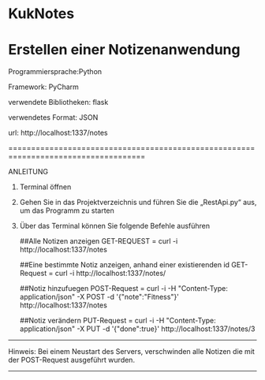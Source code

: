 # KukNotes
Erstellen einer Notizenanwendung
==============================================================================================
Programmiersprache:Python

Framework: PyCharm

verwendete Bibliotheken: flask

verwendetes Format: JSON

url: http://localhost:1337/notes

====================================================================================

ANLEITUNG

1.  Terminal öffnen
2.  Gehen Sie in das Projektverzeichnis und führen Sie die „RestApi.py“ aus, um das Programm zu starten
3.  Über das Terminal können Sie folgende Befehle ausführen 

    ##Alle Notizen anzeigen
    GET-REQUEST = curl -i http://localhost:1337/notes
    
    ##Eine bestimmte Notiz anzeigen, anhand einer existierenden id
    GET-Request = curl -i http://localhost:1337/notes/<id>
    
    ##Notiz hinzufuegen
    POST-Request = curl -i -H "Content-Type: application/json" -X POST -d '{"note":"Fitness"}' http://localhost:1337/notes
    
    ##Notiz verändern
    PUT-Request  = curl -i -H "Content-Type: application/json" -X PUT -d '{"done":true}' http://localhost:1337/notes/3  

--------------
Hinweis: Bei einem Neustart des Servers, verschwinden alle Notizen die mit der POST-Request ausgeführt wurden.

-------------
